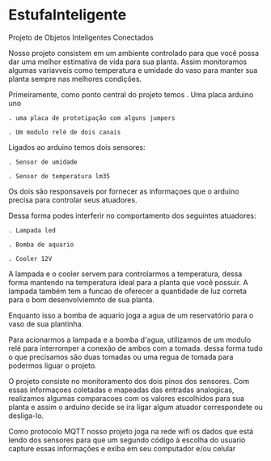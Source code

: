 # EstufaInteligente
Projeto de Objetos Inteligentes Conectados

Nosso projeto consistem em um ambiente controlado para que você possa dar uma melhor estimativa de vida para sua planta.
Assim monitoramos algumas variavveis como temperatura e umidade do vaso para manter sua planta sempre nas melhores condições.

Primeiramente, como ponto central do projeto temos 
    . Uma placa arduino uno

    . uma placa de prototipação com alguns jumpers

    . Um modulo relé de dois canais

Ligados ao arduino temos dois sensores:

    . Sensor de umidade 

    . Sensor de temperatura lm35

Os dois são responsaveis por fornecer as informaçoes que o arduino precisa para controlar seus atuadores.


Dessa forma podes interferir no comportamento dos seguintes atuadores:

    . Lampada led

    . Bomba de aquario

    . Cooler 12V

A lampada e o cooler servem para controlarmos a temperatura, dessa forma mantendo na temperatura ideal para a planta que você possuir.
A lampada também tem a funcao de oferecer a quantidade de luz correta para o bom desenvolviemnto de sua planta.

Enquanto isso a bomba de aquario joga a agua de um reservatório para o vaso de sua plantinha.

Para acionarmos a lampada e a bomba d'agua, utilizamos de um modulo relé para interromper a conexão de ambos com a tomada. dessa forma tudo o que precisamos são duas tomadas ou uma regua de tomada para podermos liguar o projeto.

O projeto consiste no monitoramento dos dois pinos dos sensores.
Com essas informaçoes coletadas e mapeadas das entradas analogicas, realizamos algumas comparacoes com os valores escolhidos para sua planta e assim o arduino decide se ira ligar algum atuador correspondete ou desliga-lo.


Como protocolo MQTT nosso projeto joga na rede wifi os dados que está lendo dos sensores para que um segundo código à escolha do usuario capture essas informações e exiba em seu computador e/ou celular